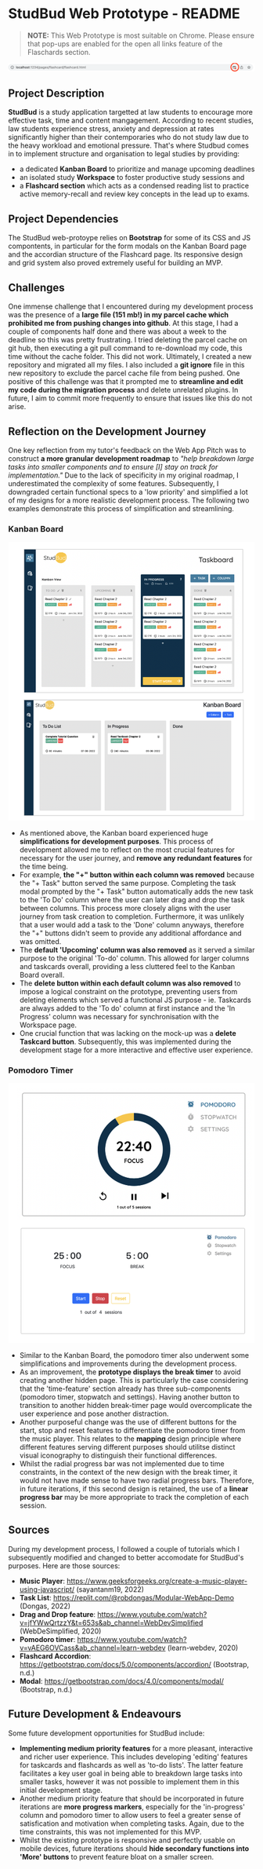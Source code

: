 # StudBud Web Prototype - README

> **NOTE:** This Web Prototype is most suitable on Chrome. Please ensure that pop-ups are enabled for the open all links feature of the Flaschards section.

![Press the circled button to adjust pop-up settings](/docs/chrome.png)

## Project Description

**StudBud** is a study application targetted at law students to encourage more effective task, time and content mangagement. According to recent studies, law students experience stress, anxiety and depression at rates significantly higher than their contemporaries who do not study law due to the heavy workload and emotional pressure. That's where Studbud comes in to implement structure and organisation to legal studies by providing:

- a dedicated **Kanban Board** to prioritize and manage upcoming deadlines
- an isolated study **Workspace** to foster productive study sessions and
- a **Flashcard section** which acts as a condensed reading list to practice active memory-recall and review key concepts in the lead up to exams.

## Project Dependencies

The StudBud web-protoype relies on **Bootstrap** for some of its CSS and JS compontents, in particular for the form modals on the Kanban Board page and the accordian structure of the Flashcard page. Its responsive design and grid system also proved extremely useful for building an MVP.

## Challenges

One immense challenge that I encountered during my development process was the presence of a **large file (151 mb!) in my parcel cache which prohibited me from pushing changes into github**. At this stage, I had a couple of components half done and there was about a week to the deadline so this was pretty frustrating. I tried deleting the parcel cache on git hub, then executing a git pull command to re-download my code, this time without the cache folder. This did not work. Ultimately, I created a new repository and migrated all my files. I also included a **git ignore** file in this new repository to exclude the parcel cache file from being pushed. One positive of this challenge was that it prompted me to **streamline and edit my code during the migration process** and delete unrelated plugins. In future, I aim to commit more frequently to ensure that issues like this do not arise.

## Reflection on the Development Journey

One key reflection from my tutor's feedback on the Web App Pitch was to construct **a more granular development roadmap** to _"help breakdown large tasks into smaller components and to ensure [I] stay on track for implementation."_ Due to the lack of specificity in my original roadmap, I underestimated the complexity of some features. Subsequently, I downgraded certain functional specs to a 'low priority' and simplified a lot of my designs for a more realistic development process. The following two examples demonstrate this process of simplification and streamlining.

### Kanban Board

![Kanbanboard comparison between mock-up (top) and prototype (bottom)](/docs/kanban.png)

- As mentioned above, the Kanban board experienced huge **simplifications for development purposes**. This process of development allowed me to reflect on the most crucial features for necessary for the user journey, and **remove any redundant features** for the time being.
- For example, **the "+" button within each column was removed** because the "+ Task" button served the same purpose. Completing the task modal prompted by the "+ Task" button automatically adds the new task to the 'To Do' column where the user can later drag and drop the task between columns. This process more closely aligns with the user journey from task creation to completion. Furthermore, it was unlikely that a user would add a task to the 'Done' column anyways, therefore the "+" buttons didn't seem to provide any additional affordance and was omitted.
- The **default 'Upcoming' column was also removed** as it served a similar purpose to the original 'To-do' column. This allowed for larger columns and taskcards overall, providing a less cluttered feel to the Kanban Board overall.
- The **delete button within each default column was also removed** to impose a logical constraint on the prototype, preventing users from deleting elements which served a functional JS purpose - ie. Taskcards are always added to the 'To do' column at first instance and the 'In Progress' column was necessary for synchronisation with the Workspace page.
- One crucial function that was lacking on the mock-up was a **delete Taskcard button**. Subsequently, this was implemented during the development stage for a more interactive and effective user experience.

### Pomodoro Timer

![Pomodoro Timer comparison between mock-up (top) and prototype (bottom)](/docs/pomodoro.png)

- Similar to the Kanban Board, the pomodoro timer also underwent some simplifications and improvements during the development process.
- As an improvement, the **prototype displays the break timer** to avoid creating another hidden page. This is particularly the case considering that the 'time-feature' section already has three sub-components (pomodoro timer, stopwatch and settings). Having another button to transition to another hidden break-timer page would overcomplicate the user experience and pose another distraction.
- Another purposeful change was the use of different buttons for the start, stop and reset features to differentiate the pomodoro timer from the music player. This relates to the **mapping** design principle where different features serving different purposes should utilitse distinct visual iconography to distinguish their functional differences.
- Whilst the radial progress bar was not implemented due to time constraints, in the context of the new design with the break timer, it would not have made sense to have two radial progress bars. Therefore, in future iterations, if this second design is retained, the use of a **linear progress bar** may be more appropriate to track the completion of each session.

## Sources

During my development process, I followed a couple of tutorials which I subsequently modified and changed to better accomodate for StudBud's purposes. Here are those sources:

- **Music Player**: https://www.geeksforgeeks.org/create-a-music-player-using-javascript/ (sayantanm19, 2022)
- **Task List**: https://replit.com/@robdongas/Modular-WebApp-Demo (Dongas, 2022)
- **Drag and Drop feature**: https://www.youtube.com/watch?v=jfYWwQrtzzY&t=653s&ab_channel=WebDevSimplified (WebDeSimplified, 2020)
- **Pomodoro timer**: https://www.youtube.com/watch?v=vAEG6OVCass&ab_channel=learn-webdev (learn-webdev, 2020)
- **Flashcard Accordion**: https://getbootstrap.com/docs/5.0/components/accordion/ (Bootstrap, n.d.)
- **Modal**: https://getbootstrap.com/docs/4.0/components/modal/ (Bootstrap, n.d.)

## Future Development & Endeavours

Some future development opportunities for StudBud include:

- **Implementing medium priority features** for a more pleasant, interactive and richer user experience. This includes developing 'editing' features for taskcards and flashcards as well as 'to-do lists'. The latter feature facilitates a key user goal in being able to breakdown large tasks into smaller tasks, however it was not possible to implement them in this initial development stage.
- Another medium priority feature that should be incorporated in future iterations are **more progress markers**, especially for the 'in-progress' column and pomodoro timer to allow users to feel a greater sense of satisfication and motivation when completing tasks. Again, due to the time constraints, this was not implemented for this MVP.
- Whilst the existing prototype is responsive and perfectly usable on mobile devices, future iterations should **hide secondary functions into 'More' buttons** to prevent feature bloat on a smaller screen.
